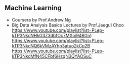 ## Machine Learning

- Coursera by Prof.Andrew Ng  
- Big Data Analysis Basics Lectures by Prof.Jaegul Choo  
    https://www.youtube.com/playlist?list=PLep-kTP3NkcNHkG3Z3dbfOc7MXoi94BGn)  
    https://www.youtube.com/playlist?list=PLep-kTP3NkcNQ6kVMzAYhp3atuo2kCp2B  
    https://www.youtube.com/playlist?list=PLep-kTP3NkcMfN45CFbf6HzqN3QYAOSuC  
